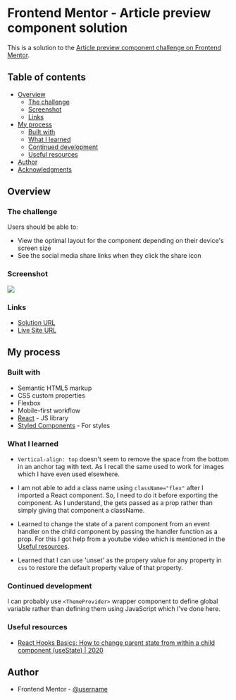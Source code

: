 # Frontend Mentor - Article preview component solution

This is a solution to the [Article preview component challenge on Frontend Mentor](https://www.frontendmentor.io/challenges/article-preview-component-dYBN_pYFT).

## Table of contents

- [Overview](#overview)
  - [The challenge](#the-challenge)
  - [Screenshot](#screenshot)
  - [Links](#links)
- [My process](#my-process)
  - [Built with](#built-with)
  - [What I learned](#what-i-learned)
  - [Continued development](#continued-development)
  - [Useful resources](#useful-resources)
- [Author](#author)
- [Acknowledgments](#acknowledgments)


## Overview

### The challenge

Users should be able to:

- View the optimal layout for the component depending on their device's screen size
- See the social media share links when they click the share icon

### Screenshot

![](./screenshot.jpg)


### Links

- [Solution URL](https://github.com/geeky-amat/article-preview-component-master)
- [Live Site URL](https://geeky-amat.github.io/article-preview-component-master/)

## My process

### Built with

- Semantic HTML5 markup
- CSS custom properties
- Flexbox
- Mobile-first workflow
- [React](https://reactjs.org/) - JS library
- [Styled Components](https://styled-components.com/) - For styles

### What I learned

- `Vertical-align: top` doesn't seem to remove the space from the bottom in an anchor tag with text. As I recall the same used to work for images which I have even used elsewhere.

- I am not able to add a class name using `className="flex"` after I imported a React component. So, I need to do it before exporting the component. As I understand, the gets passed as a prop rather than simply giving that component a className.

- Learned to change the state of a parent component from an event handler on the child component by passing the handler function as a prop. For this I got help from a youtube video which is mentioned in the [Useful resources](#useful-resources).

- Learned that I can use 'unset' as the propery value for any property in `css` to restore the default property value of that property.

### Continued development

I can probably use `<ThemeProvider>` wrapper component to define global variable rather than defining them using JavaScript which I've done here.

### Useful resources

- [React Hooks Basics: How to change parent state from within a child component (useState) | 2020](https://www.youtube.com/watch?v=-N7auOijZts)

## Author

- Frontend Mentor - [@username](https://www.frontendmentor.io/profile/username)
